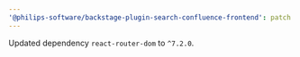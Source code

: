 ```yaml
---
'@philips-software/backstage-plugin-search-confluence-frontend': patch
---
```


Updated dependency `react-router-dom` to `^7.2.0`.
